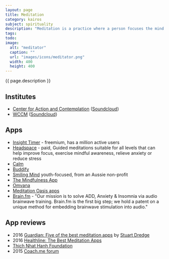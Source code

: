 ```yaml
---
layout: page
title: Meditation
category: kairos
subject: spirituality
description: "Meditation is a practice where a person focuses the mind. In Christian traditions, this has taken many forms over the millenia, e.g. centering prayer, silent prayer, and mystic contemplation."
tags:
todo:
image:
  alt: "meditator"
  caption: ""
  url: "images/icons/meditator.png"
  width: 400
  height: 400
---
```


{{ page.description }}

Institutes
-----
- [Center for Action and Contemplation](https://cac.org/) ([Soundcloud](https://soundcloud.com/cacadmin))
- [WCCM](http://wccm.org/ "World Community for Christian Meditation") ([Soundcloud](https://soundcloud.com/wccm))

Apps
----
* [Insight Timer](https://insighttimer.com/) - freemium, has a million active users
* [Headspace](https://www.headspace.com/) - paid, Guided meditations suitable for all levels that can help improve focus, exercise mindful awareness, relieve anxiety or reduce stress
* [Calm](https://www.calm.com/)
* [Buddify](http://buddhify.com/)
* [Smiling Mind](http://smilingmind.com.au/) youth-focused, from an Aussie non-profit
* [The Mindfulness App](http://www.mindapps.se/themindfulnessapp/)
* [Omvana](http://www.omvana.com/)
* [Meditation Oasis apps](http://www.meditationoasis.com/apps/)
* [Brain.fm](https://www.brain.fm/) - "Our mission is to solve ADD, Anxiety & Insomnia via audio brainwave training. Brain.fm is the first big step; we hold a patent on a unique method for embedding brainwave stimulation into audio."

App reviews
----
* 2016 [Guardian: Five of the best meditation apps](https://www.theguardian.com/technology/2016/may/26/five-of-the-best-meditation-apps) by [Stuart Dredge](http://twitter.com/stuartdredge)
* 2016 [Healthline: The Best Meditation Apps](http://www.healthline.com/health/mental-health/top-meditation-iphone-android-apps#1)
* [Thich Nhat Hanh Foundation](http://www.thichnhathanhfoundation.org/#!mindful-bell-sounds/c14kg)
* 2015 [Coach.me forum](https://www.coach.me/questions/36402-what-you-guys-think-is-the-best-free-and-paid-app-for-meditation-i-just-love-headspace-but-it-is-spensive-t-t)
